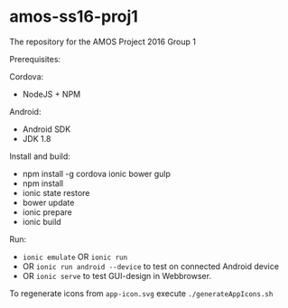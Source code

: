 # amos-ss16-proj1
The repository for the AMOS Project 2016 Group 1

Prerequisites:

Cordova:
- NodeJS + NPM

Android:
- Android SDK
- JDK 1.8

Install and build:

- npm install -g cordova ionic bower gulp
- npm install
- ionic state restore
- bower update
- ionic prepare
- ionic build

Run:

- `ionic emulate` OR `ionic run`
- OR `ionic run android --device` to test on connected Android device
- OR `ionic serve` to test GUI-design in Webbrowser.


To regenerate icons from `app-icon.svg` execute `./generateAppIcons.sh`
